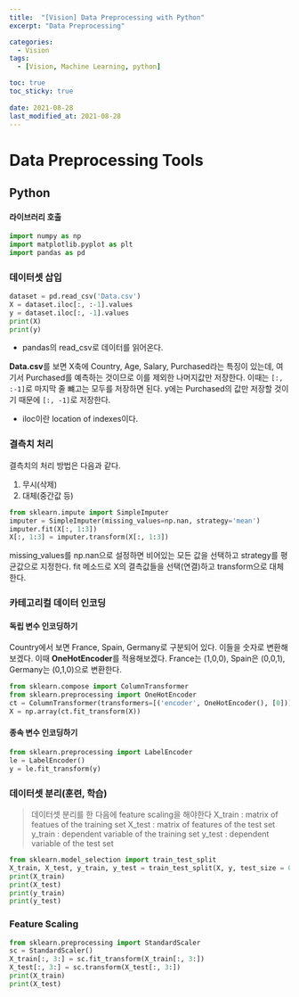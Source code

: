 ```yaml
---
title:  "[Vision] Data Preprocessing with Python"
excerpt: "Data Preprocessing"

categories:
  - Vision
tags:
  - [Vision, Machine Learning, python]

toc: true
toc_sticky: true
 
date: 2021-08-28
last_modified_at: 2021-08-28
---
```

# Data Preprocessing Tools
## Python

#### 라이브러리 호출
```python
import numpy as np
import matplotlib.pyplot as plt
import pandas as pd
```

### 데이터셋 삽입
```python
dataset = pd.read_csv('Data.csv')
X = dataset.iloc[:, :-1].values
y = dataset.iloc[:, -1].values
print(X)
print(y)
```
- pandas의 read_csv로 데이터를 읽어온다.

**Data.csv**를 보면 X축에 Country, Age, Salary, Purchased라는 특징이 있는데, 여기서 Purchased를 예측하는 것이므로 이를 제외한 나머지값만 저장한다. 이때는 ```[:, :-1]```로 마지막 줄 뺴고는 모두를 저장하면 된다.
y에는 Purchased의 값만 저장할 것이기 때문에 ```[:, -1]```로 저장한다.
- iloc이란 location of indexes이다.

### 결측치 처리
결측치의 처리 방법은 다음과 같다.
1. 무시(삭제)
2. 대체(중간값 등)
```python
from sklearn.impute import SimpleImputer
imputer = SimpleImputer(missing_values=np.nan, strategy='mean')
imputer.fit(X[:, 1:3])
X[:, 1:3] = imputer.transform(X[:, 1:3])
```
missing_values를 np.nan으로 설정하면 비어있는 모든 값을 선택하고 strategy를 평균값으로 지정한다.
fit 메소드로 X의 결측값들을 선택(연결)하고 transform으로 대체한다.

### 카테고리컬 데이터 인코딩
#### 독립 변수 인코딩하기
Country에서 보면 France, Spain, Germany로 구분되어 있다. 이들을 숫자로 변환해보겠다. 이때 **OneHotEncoder**를 적용해보겠다. France는 (1,0,0), Spain은 (0,0,1), Germany는 (0,1,0)으로 변환한다.

```python
from sklearn.compose import ColumnTransformer
from sklearn.preprocessing import OneHotEncoder
ct = ColumnTransformer(transformers=[('encoder', OneHotEncoder(), [0])], remainder='passthrough')
X = np.array(ct.fit_transform(X))
```

#### 종속 변수 인코딩하기
```python
from sklearn.preprocessing import LabelEncoder
le = LabelEncoder()
y = le.fit_transform(y)
```

### 데이터셋 분리(훈련, 학습)
> 데이터셋 분리를 한 다음에 feature scaling을 해야한다
X_train : matrix of featues of the training set
X_test : matrix of features of the test set
y_train : dependent variable of the training set
y_test : dependent variable of the test set
```python
from sklearn.model_selection import train_test_split
X_train, X_test, y_train, y_test = train_test_split(X, y, test_size = 0.2, random_state = 1)
print(X_train)
print(X_test)
print(y_train)
print(y_test)
```

### Feature Scaling
```python
from sklearn.preprocessing import StandardScaler
sc = StandardScaler()
X_train[:, 3:] = sc.fit_transform(X_train[:, 3:])
X_test[:, 3:] = sc.transform(X_test[:, 3:])
print(X_train)
print(X_test)
```